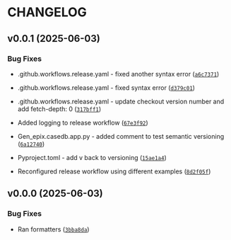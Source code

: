 # CHANGELOG

<!-- version list -->

## v0.0.1 (2025-06-03)

### Bug Fixes

- .github.workflows.release.yaml - fixed another syntax error
  ([`a6c7371`](https://github.com/RIVM-bioinformatics/gen-epix-api/commit/a6c7371227308aa94fb95ab6451989419a6d4d26))

- .github.workflows.release.yaml - fixed syntax error
  ([`d379c01`](https://github.com/RIVM-bioinformatics/gen-epix-api/commit/d379c01d0913b4ea83da250e5817396a61a24ae6))

- .github.workflows.release.yaml - update checkout version number and add fetch-depth: 0
  ([`317bff1`](https://github.com/RIVM-bioinformatics/gen-epix-api/commit/317bff199dd44ad391ab44b49f499b7cf6a61723))

- Added logging to release workflow
  ([`67e3f92`](https://github.com/RIVM-bioinformatics/gen-epix-api/commit/67e3f928a3bc96ffb4b6a868ba42d9fcc4d15fc8))

- Gen_epix.casedb.app.py - added comment to test semantic versioning
  ([`6a12740`](https://github.com/RIVM-bioinformatics/gen-epix-api/commit/6a12740fa1aeed18a340d27e224efbec30b63a6c))

- Pyproject.toml - add v back to versioning
  ([`15ae1a4`](https://github.com/RIVM-bioinformatics/gen-epix-api/commit/15ae1a4d03c85ae471d9027b822d80c5f5c7f621))

- Reconfigured release workflow using different examples
  ([`8d2f05f`](https://github.com/RIVM-bioinformatics/gen-epix-api/commit/8d2f05f17412fb8c8fc63eac7f282ccc635bef2d))


## v0.0.0 (2025-06-03)

### Bug Fixes

- Ran formatters
  ([`3bba8da`](https://github.com/RIVM-bioinformatics/gen-epix-api/commit/3bba8da4681a9335b37ef8cbebc551634ef12eb9))
